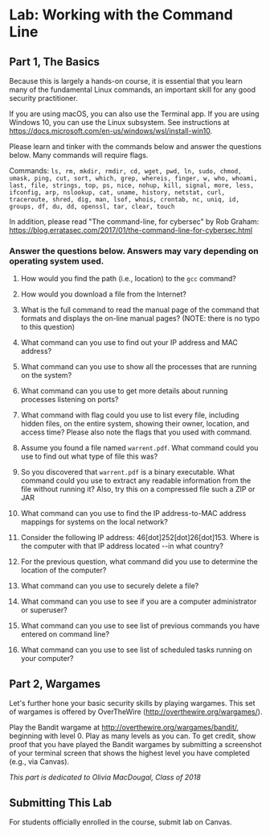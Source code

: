 # Lab: Working with the Command Line

## Part 1, The Basics

Because this is largely a hands-on course, it is essential that you learn many of the fundamental Linux commands, an important skill for any good security practitioner.

If you are using macOS, you can also use the Terminal app. If you are using Windows 10, you can use the Linux subsystem. See instructions at https://docs.microsoft.com/en-us/windows/wsl/install-win10.

Please learn and tinker with the commands below and answer the questions below. Many commands will require flags.

Commands: `ls, rm, mkdir, rmdir, cd, wget, pwd, ln, sudo, chmod, umask, ping, cut, sort, which, grep, whereis, finger, w, who, whoami, last, file, strings, top, ps, nice, nohup, kill, signal, more, less, ifconfig, arp, nslookup, cat, uname, history, netstat, curl, traceroute, shred, dig, man, lsof, whois, crontab, nc, uniq, id, groups, df, du, dd, openssl, tar, clear, touch`

In addition, please read "The command-line, for cybersec" by Rob Graham: https://blog.erratasec.com/2017/01/the-command-line-for-cybersec.html

### Answer the questions below.  Answers may vary depending on operating system used.

1. How would you find the path (i.e., location) to the `gcc` command?

2. How would you download a file from the Internet?

3. What is the full command to read the manual page of the command that formats and displays the on-line manual pages? (NOTE: there is no typo to this question)

4. What command can you use to find out your IP address and MAC address?

5. What command can you use to show all the processes that are running on the system?

6. What command can you use to get more details about running processes listening on ports?

7. What command with flag could you use to list every file, including hidden files, on the entire system, showing their owner, location, and access time? Please also note the flags that you used with command.

8. Assume you found a file named `warrent.pdf`. What command could you use to find out what type of file this was?

9. So you discovered that `warrent.pdf` is a binary executable. What command could you use to extract any readable information from the file without running it? Also, try this on a compressed file such a ZIP or JAR

10. What command can you use to find the IP address-to-MAC address mappings for systems on the local network?

11. Consider the following IP address: 	46[dot]252[dot]26[dot]153. Where is the computer with that IP address located --in what country?

12. For the previous question, what command did you use to determine the location of the computer?

13. What command can you use to securely delete a file?

14. What command can you use to see if you are a computer administrator or superuser?

15. What command can you use to see list of previous commands you have entered on command line?

16. What command can you use to see list of scheduled tasks running on your computer?

## Part 2, Wargames

Let's further hone your basic security skills by playing wargames.  This set of wargames is offered by OverTheWire (http://overthewire.org/wargames/).

Play the Bandit wargame at http://overthewire.org/wargames/bandit/, beginning with level 0.  Play as many levels as you can.  To get credit, show proof that you have played the Bandit wargames by submitting a screenshot of your terminal screen that shows the highest level you have completed (e.g., via Canvas).

_This part is dedicated to Olivia MacDougal, Class of 2018_

## Submitting This Lab

For students officially enrolled in the course, submit lab on Canvas.
